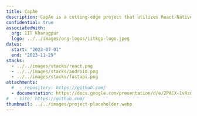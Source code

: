 ```yaml
---
title: CapAe
description: CapAe is a cutting-edge project that utilizes React-Native and Django to record and visualize the real-time movement of aerospace objects in 3D space, providing accurate and efficient tracking and analysis capabilities.
confidential: true
associatedWith:
  org: IIT Kharagpur
  logo: ../../images/org-logos/iitkgp-logo.jpeg
dates:
  start: "2023-07-01"
  end: "2023-11-29"
stacks:
  - ../../images/stacks/react.png
  - ../../images/stacks/android.png
  - ../../images/stacks/fastapi.png
attachments:
  #  - repository: https://github.com/
  - documentation: https://docs.google.com/presentation/d/e/2PACX-1vRzmwplbEptjcWpFLrCynOGNvOqV__JeyZ-sARnAiT9LtKxwYtcrATmIwC6rgO7dUEd1Bh56A62X39j/pub?start=false&loop=false&delayms=3000
#  - site: https://github.com/
thumbnail: ../../images/project-placeholder.webp
---
```

